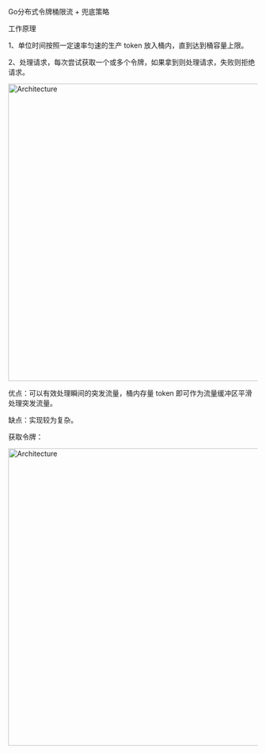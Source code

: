 Go分布式令牌桶限流 + 兜底策略 

工作原理

1、单位时间按照一定速率匀速的生产 token 放入桶内，直到达到桶容量上限。

2、处理请求，每次尝试获取一个或多个令牌，如果拿到则处理请求，失败则拒绝请求。

<img src="https://oscimg.oschina.net/oscnet/up-48f93b8becb58f39c07f3963253d0aa1462.png" alt="Architecture" width="600" />

优点：可以有效处理瞬间的突发流量，桶内存量 token 即可作为流量缓冲区平滑处理突发流量。

缺点：实现较为复杂。

获取令牌：

<img src="https://oscimg.oschina.net/oscnet/up-56a1eefa50a21971e415b091afb49185be7.png" alt="Architecture" width="600" />